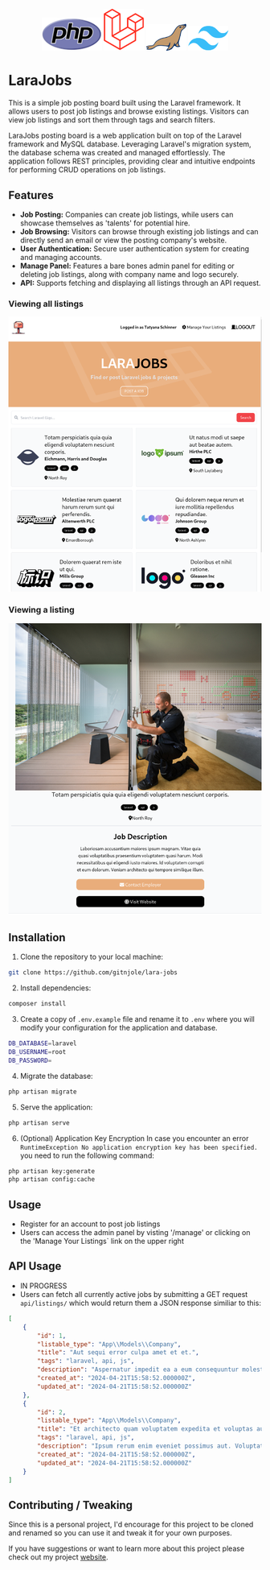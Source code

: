 <p align="center">
<img width="120px" src="public/images/readme/php.png"/> 
<img width="80px" src="public/images/readme/laravel.png"/> 
<img width="80px" src="public/images/readme/mariadb.png"/> 
<img width="80px" src="public/images/readme/tailwind.png"/> 
</p> 

# LaraJobs

This is a simple job posting board built using the Laravel framework. It allows users to post job listings and browse existing listings. Visitors can view job listings and sort them through tags and search filters.

LaraJobs posting board is a web application built on top of the Laravel framework and MySQL database. Leveraging Laravel's migration system, the database schema was created and managed effortlessly. The application follows REST principles, providing clear and intuitive endpoints for performing CRUD operations on job listings.

## Features
- **Job Posting:** Companies can create job listings, while users can showcase themselves as 'talents' for potential hire.
- **Job Browsing:** Visitors can browse through existing job listings and can directly send an email or view the posting company's website.
- **User Authentication:** Secure user authentication system for creating and managing accounts.
- **Manage Panel:** Features a bare bones admin panel for editing or deleting job listings, along with company name and logo securely.
- **API:** Supports fetching and displaying all listings through an API request.

### Viewing all listings
![Alt text](public/images/layout.png)

### Viewing a listing
![Alt text](public/images/show.png)

## Installation

1. Clone the repository to your local machine:
```bash
git clone https://github.com/gitnjole/lara-jobs
```

2. Install dependencies:
```bash
composer install
```

3. Create a copy of `.env.example` file and rename it to `.env` where you will modify your configuration for the application and database.
```bash
DB_DATABASE=laravel
DB_USERNAME=root
DB_PASSWORD=
```

4.  Migrate the database:
```bash
php artisan migrate
```

5. Serve the application:
```bash
php artisan serve
```

6. (Optional) Application Key Encryption
In case you encounter an error `RuntimeException No application encryption key has been specified.` you need to run the following command:
```bash
php artisan key:generate
php artisan config:cache
```

## Usage

- Register for an account to post job listings
- Users can access the admin panel by visting '/manage' or clicking on the 'Manage Your Listings` link on the upper right

## API Usage

- IN PROGRESS
- Users can fetch all currently active jobs by submitting a GET request `api/listings/` which would return them a JSON response similiar to this:
```json
[
    {
        "id": 1,
        "listable_type": "App\\Models\\Company",
        "title": "Aut sequi error culpa amet et et.",
        "tags": "laravel, api, js",
        "description": "Aspernatur impedit ea a eum consequuntur molestias. Reprehenderit pariatur est quibusdam optio itaque quos iste. Qui ex reprehenderit est voluptatum officia. Odio odio cupiditate quo sint et voluptatem quaerat. Sit deleniti ratione doloremque vero animi optio qui.",
        "created_at": "2024-04-21T15:58:52.000000Z",
        "updated_at": "2024-04-21T15:58:52.000000Z"
    },
    {
        "id": 2,
        "listable_type": "App\\Models\\Company",
        "title": "Et architecto quam voluptatem expedita et voluptas aut.",
        "tags": "laravel, api, js",
        "description": "Ipsum rerum enim eveniet possimus aut. Voluptatum qui nulla quia fugit velit qui hic eius. Inventore architecto ea mollitia laudantium veritatis quia. Autem et repellat fugiat debitis error et. Dolor totam quod nesciunt ut est dolor rem. Adipisci nisi provident expedita aut. Voluptatem molestias eligendi aliquid quo animi. Optio maxime sint optio et. Temporibus qui modi dignissimos in optio omnis vitae.",
        "created_at": "2024-04-21T15:58:52.000000Z",
        "updated_at": "2024-04-21T15:58:52.000000Z"
    }
]
```

## Contributing / Tweaking

Since this is a personal project, I'd encourage for this project to be cloned and renamed so you can use it and tweak it for your own purposes.

If you have suggestions or want to learn more about this project please check out my project [website](https://gitnjole.github.io/projects/lara-jobs/).